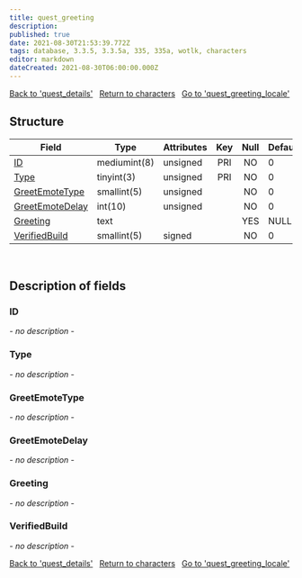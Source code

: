 ```yaml
---
title: quest_greeting
description: 
published: true
date: 2021-08-30T21:53:39.772Z
tags: database, 3.3.5, 3.3.5a, 335, 335a, wotlk, characters
editor: markdown
dateCreated: 2021-08-30T06:00:00.000Z
---
```


<a href="https://dev.trinitycore.info/en/database/335/characters/quest_details" class="mt-5 v-btn v-btn--depressed v-btn--flat v-btn--outlined theme--light v-size--default darkblue--text text--lighten-3"><span class="v-btn__content"><i aria-hidden="true" class="v-icon notranslate v-icon--left mdi mdi-arrow-left theme--light"></i><span>Back to 'quest_details'</span></span></a>&nbsp;&nbsp;&nbsp;<a href="https://dev.trinitycore.info/en/database/335/characters/home" class="mt-5 v-btn v-btn--depressed v-btn--flat v-btn--outlined theme--light v-size--default darkblue--text text--lighten-3"><span class="v-btn__content"><i aria-hidden="true" class="v-icon notranslate v-icon--left mdi mdi-home-outline theme--light"></i><span>Return to characters</span></span></a>&nbsp;&nbsp;&nbsp;<a href="https://dev.trinitycore.info/en/database/335/characters/quest_greeting_locale" class="mt-5 v-btn v-btn--depressed v-btn--flat v-btn--outlined theme--light v-size--default darkblue--text text--lighten-3"><span class="v-btn__content"><span>Go to 'quest_greeting_locale'</span><i aria-hidden="true" class="v-icon notranslate v-icon--right mdi mdi-arrow-right theme--light"></i></span></a>

## Structure

| Field | Type | Attributes | Key | Null | Default | Extra | Comment |
| --- | --- | --- | :---: | :---: | --- | --- | --- |
| [ID](#id) | mediumint(8) | unsigned | PRI | NO | 0 |  |  |
| [Type](#type) | tinyint(3) | unsigned | PRI | NO | 0 |  |  |
| [GreetEmoteType](#greetemotetype) | smallint(5) | unsigned |  | NO | 0 |  |  |
| [GreetEmoteDelay](#greetemotedelay) | int(10) | unsigned |  | NO | 0 |  |  |
| [Greeting](#greeting) | text |  |  | YES | NULL |  |  |
| [VerifiedBuild](#verifiedbuild) | smallint(5) | signed |  | NO | 0 |  |  |
&nbsp;
## Description of fields

### ID
*- no description -*
&nbsp;

### Type
*- no description -*
&nbsp;

### GreetEmoteType
*- no description -*
&nbsp;

### GreetEmoteDelay
*- no description -*
&nbsp;

### Greeting
*- no description -*
&nbsp;

### VerifiedBuild
*- no description -*
&nbsp;

<a href="https://dev.trinitycore.info/en/database/335/characters/quest_details" class="mt-5 v-btn v-btn--depressed v-btn--flat v-btn--outlined theme--light v-size--default darkblue--text text--lighten-3"><span class="v-btn__content"><i aria-hidden="true" class="v-icon notranslate v-icon--left mdi mdi-arrow-left theme--light"></i><span>Back to 'quest_details'</span></span></a>&nbsp;&nbsp;&nbsp;<a href="https://dev.trinitycore.info/en/database/335/characters/home" class="mt-5 v-btn v-btn--depressed v-btn--flat v-btn--outlined theme--light v-size--default darkblue--text text--lighten-3"><span class="v-btn__content"><i aria-hidden="true" class="v-icon notranslate v-icon--left mdi mdi-home-outline theme--light"></i><span>Return to characters</span></span></a>&nbsp;&nbsp;&nbsp;<a href="https://dev.trinitycore.info/en/database/335/characters/quest_greeting_locale" class="mt-5 v-btn v-btn--depressed v-btn--flat v-btn--outlined theme--light v-size--default darkblue--text text--lighten-3"><span class="v-btn__content"><span>Go to 'quest_greeting_locale'</span><i aria-hidden="true" class="v-icon notranslate v-icon--right mdi mdi-arrow-right theme--light"></i></span></a>

